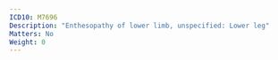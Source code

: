 ```yaml
---
ICD10: M7696
Description: "Enthesopathy of lower limb, unspecified: Lower leg"
Matters: No
Weight: 0
---
```


